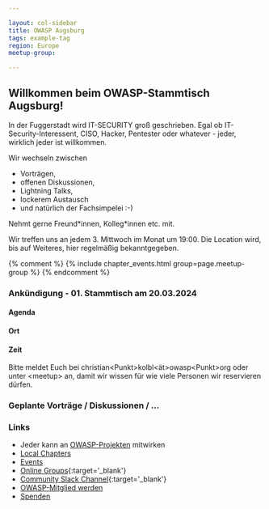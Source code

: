 ```yaml
---

layout: col-sidebar
title: OWASP Augsburg
tags: example-tag
region: Europe
meetup-group:

---
```


## Willkommen beim OWASP-Stammtisch Augsburg!
In der Fuggerstadt wird IT-SECURITY groß geschrieben. Egal ob IT-Security-Interessent, CISO, Hacker, Pentester oder whatever - jeder, wirklich jeder ist willkommen. 

Wir wechseln zwischen 
* Vorträgen,
* offenen Diskussionen,
* Lightning Talks,
* lockerem Austausch
* und natürlich der Fachsimpelei :-) 

Nehmt gerne Freund\*innen, Kolleg\*innen etc. mit. 

Wir treffen uns an jedem 3. Mittwoch im Monat um 19:00. Die Location wird, bis auf Weiteres, hier regelmäßig bekanntgegeben. 

{% comment %}
{% include chapter_events.html group=page.meetup-group %}
{% endcomment %}

### Ankündigung - 01. Stammtisch am 20.03.2024

#### Agenda

#### Ort

#### Zeit

Bitte meldet Euch bei christian\<Punkt\>kolbl\<ät\>owasp<Punkt\>org oder unter \<meetup\> an, damit wir wissen für wie viele Personen wir reservieren dürfen. 

### Geplante Vorträge / Diskussionen / ...

### Links
* Jeder kann an [OWASP-Projekten](/projects/) mitwirken
* [Local Chapters](/chapters/)
* [Events](/events/)
* [Online Groups](https://groups.google.com/a/owasp.com/){:target='_blank'}
* [Community Slack Channel](https://owasp.slack.com/){:target='_blank'}
* [OWASP-Mitglied werden](/membership/) 
* [Spenden](/donate/) 